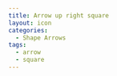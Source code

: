 ```yaml
---
title: Arrow up right square
layout: icon
categories:
  - Shape Arrows
tags:
  - arrow
  - square
---
```

